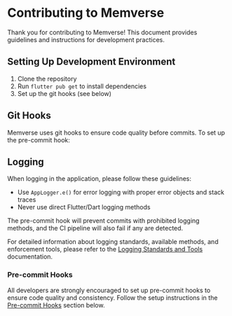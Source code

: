 # Contributing to Memverse

Thank you for contributing to Memverse! This document provides guidelines and instructions for
development practices.

## Setting Up Development Environment

1. Clone the repository
2. Run `flutter pub get` to install dependencies
3. Set up the git hooks (see below)

## Git Hooks

Memverse uses git hooks to ensure code quality before commits. To set up the pre-commit hook:

## Logging

When logging in the application, please follow these guidelines:

- Use `AppLogger.e()` for error logging with proper error objects and stack traces
- Never use direct Flutter/Dart logging methods

The pre-commit hook will prevent commits with prohibited logging methods, and the CI pipeline will
also fail if any are detected.

For detailed information about logging standards, available methods, and enforcement tools, please
refer to the [Logging Standards and Tools](logging.md) documentation.

### Pre-commit Hooks

All developers are strongly encouraged to set up pre-commit hooks to ensure code quality and
consistency. Follow the setup instructions in the [Pre-commit Hooks](#pre-commit-hooks-1) section
below.
